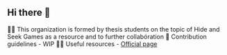 ## Hi there 👋

🙋‍♀️ This organization is formed by thesis students on the topic of Hide and Seek Games as a resource and to further collabóration
🌈 Contribution guidelines - WIP
👩‍💻 Useful resources - [Official page](https://uni-tuebingen.de/en/fakultaeten/mathematisch-naturwissenschaftliche-fakultaet/fachbereiche/informatik/lehrstuehle/decision-making/teaching/theses-topics/)
<!--



🍿 Fun facts -
🧙 
-->
